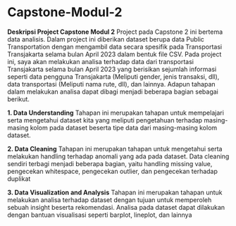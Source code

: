 # Capstone-Modul-2

**Deskripsi Project Capstone Modul 2**
Project pada Capstone 2 ini bertema data analisis. Dalam project ini diberikan dataset berupa data Public Transportation dengan mengambil data secara spesifik pada Transportasi Transjakarta selama bulan April 2023 dalam bentuk file CSV. Pada project ini, saya akan melakukan analisa terhadap data dari transportasi Transjakarta selama bulan April 2023 yang berisikan sejumlah informasi seperti data pengguna Transjakarta (Meliputi gender, jenis transaksi, dll), data transportasi (Meliputi nama rute, dll), dan lainnya. Adapun tahapan dalam melakukan analisa dapat dibagi menjadi beberapa bagian sebagai berikut.

**1. Data Understanding**
Tahapan ini merupakan tahapan untuk mempelajari serta mengetahui dataset kita yang meliputi pengetahuan terhadap masing-masing kolom pada dataset beserta tipe data dari masing-masing kolom dataset.

**2. Data Cleaning**
Tahapan ini merupakan tahapan untuk mengetahui serta melakukan handling terhadap anomali yang ada pada dataset. Data cleaning sendiri terbagi menjadi beberapa bagian, yaitu handling missing value, pengecekan whitespace, pengecekan outlier, dan pengecekan terhadap duplikat

**3. Data Visualization and Analysis**
Tahapan ini merupakan tahapan untuk melakukan analisa terhadap dataset dengan tujuan untuk memperoleh sebuah insight beserta rekomendasi. Analisa pada dataset dapat dilakukan dengan bantuan visualisasi seperti barplot, lineplot, dan lainnya
